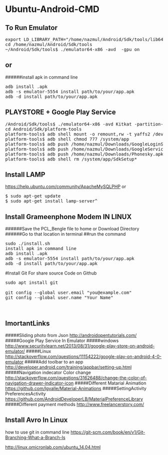 Ubuntu-Android-CMD
==================

To Run Emulator
---------------
<pre>
export LD_LIBRARY_PATH="/home/nazmul/Android/Sdk/tools/lib64:$LD_LIBRARY_PATH"
cd /home/nazmul/Android/Sdk/tools
~/Android/Sdk/tools$ ./emulator64-x86 -avd <device name> -gpu on
</pre>
or
--
######install apk in command line
<pre>
adb install <path_to_your_bin>.apk
adb -s emulator-5554 install path/to/your/app.apk
adb -d install path/to/your/app.apk
</pre>

PLAYSTORE + Google Play Service
-------------------------------
<pre>
/Android/Sdk/tools$ ./emulator64-x86 -avd Kitkat -partition-size 566 -no-audio -no-boot-anim
cd Android/Sdk/platform-tools
platform-tools$ adb shell mount -o remount,rw -t yaffs2 /dev/block/mtdblock0 /system
platform-tools$ adb shell chmod 777 /system/app
platform-tools$ adb push /home/nazmul/Downloads/GoogleLoginService.apk /system/app/.
platform-tools$ adb push /home/nazmul/Downloads/GoogleServicesFramework.apk /system/app/.
platform-tools$ adb push /home/nazmul/Downloads/Phonesky.apk /system/app/.
platform-tools$ adb shell rm /system/app/SdkSetup*
</pre>

Install LAMP
------------

https://help.ubuntu.com/community/ApacheMySQLPHP
or
<pre>
$ sudo apt-get update
$ sudo apt-get install lamp-server^
</pre>

Install Grameenphone Modem IN LINUX
-----------------------------------

######Save the PCL_Bengle file to home or Download Directory
######Go to that location in terminal
##run the command 
<pre>
sudo ./install.sh
install apk in command line
adb install <path_to_your_bin>.apk
adb -s emulator-5554 install path/to/your/app.apk
adb -d install path/to/your/app.apk
</pre>

#Install Git For share source Code on Github
<pre>
sudo apt install git

git config --global user.email "you@example.com"
git config --global user.name "Your Name"


</pre>

ImortantLinks
-------------
#####Sliding photo from Json
http://androidopentutorials.com/
#####Google Play Service In Emulator
#####windows
http://www.securitylearn.net/2013/08/31/google-play-store-on-android-emulator/
#####Linux
http://stackoverflow.com/questions/11154222/google-play-on-android-4-0-emulator
#####Add toolbar to an app
http://developer.android.com/training/appbar/setting-up.html
#####Navigation indecator Color change
http://stackoverflow.com/questions/31626488/change-the-color-of-navigation-drawer-indicator-icon
#####Different Matarial Animation
https://github.com/lgvalle/Material-Animations
#####SettingActivity PreferencesActivity
https://github.com/AndroidDeveloperLB/MaterialPreferenceLibrary
#####Different payment methods
http://www.freelancerstory.com/

Install Avro In Linux
---------------------
how to use git in command line 
https://git-scm.com/book/en/v1/Git-Branching-What-a-Branch-Is

http://linux.omicronlab.com/ubuntu_14.04.html
